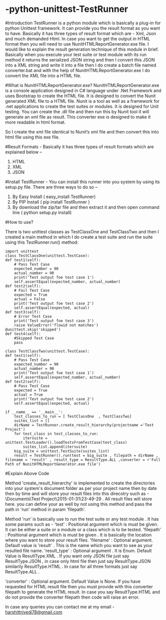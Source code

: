 # -python-unittest-TestRunner

#Introduction
TestRunner is a python module which is basically a plug-in for python Unittest framework. It can provide you the result format as you want to have. Basically it has three types of result format which are - Xml, Json and much demanded Html. In case you want to get the output in HTML format then you will need to use NunitHTMLReportGenerator.exe file. 
I would like to explain the result generation technique of this module in brief. Basically when you execute your test suite or test module with its run method it returns the serialized JSON string and then I convert this JSON into a XML string and write it into a file then I do create a batch file named converter.bat and with the help of NunitHTMLReportGenerator.exe I do convert the XML file into a HTML file.

#What is NunitHTMLReportGenerator.exe?
NunitHTMLReportGenerator.exe is a console application designed in C# language under .Net Framework and uses Bootstrap to create the HTML file. It is designed to convert the Nunit generated XML file to a HTML file. Nunit is a tool as well as a framework for .net applications to create the test suites or modules. It is designed for Unit testing. You can create the .dll file and then run this by Nunit tool it will generate an xml file as result. This converter exe is designed to make it more readable in html format.

So I create the xml file identical to Nunit’s xml file and then convert this into html file using this exe file.

#Result Formats - 
Basically it has three types of result formats which are explained below –
1)	HTML
2)	XML
3)	JSON

#Install TestRunner -
You can install this runner into you system by using its setup.py file. There are three ways to do so –
1)	By Easy Install ( easy_install TestRunner)
2)	By PIP Install ( pip install TestRunner )
3)	By download the zip/tar file and then extract it and then open command line ( python setup.py install)

#How to use?

There is two unittest classes as TestClassOne and TestClassTwo and then I created a main method in which I do create a test suite and run the suite using this TestRunner.run() method:

    import unittest
    class TestClassOne(unittest.TestCase):
    def test1(self):
        # Pass Test Case
        expected_number = 90
        actual_number = 90
        print('Test output foe test case 1')
        self.assertEqual(expected_number, actual_number)
    def test2(self):
        # Fail Test Case
        expected = True
        actual = False
        print('Test output foe test case 2')
        self.assertEqual(expected, actual)
    def test3(self):
        # Error Test Case
        print('Test output foe test case 3')
        raise ValueError('flowid not matches')
    @unittest.skip('skipped')
    def test4(self):
        #Skipped Test Case
        pass
        
    class TestClassTwo(unittest.TestCase):
    def test1(self):
        # Pass Test Case
        expected_number = 90
        actual_number = 90
        print('Test output foe test case 1')
        self.assertEqual(expected_number, actual_number)
    def test2(self):
        # Pass Test Case
        expected = True
        actual = True
        print('Test output foe test case 2')
        self.assertEqual(expected, actual)
        
    if __name__ == '__main__':
        test_classes_to_run = [ TestClassOne  , TestClassTwo]
        suites_list = []
        dirName = TestRunner.create_result_hierarchy(projectname ='Test Project')
        for test_class in test_classes_to_run:
            itersuite = unittest.TestLoader().loadTestsFromTestCase(test_class)
            suites_list.append(itersuite)
        big_suite = unittest.TestSuite(suites_list)
        result = TestRunner().run(test = big_suite , filepath = dirName , filename = 'result' , result_type = ResultType.ALL ,converter = r'Full Path of NunitHTMLReportGenerator.exe file')

#Explain Above Code

Method 'create_result_hierarchy' is implemented to create the directories into your system's document folder as per your project name then by date then by time and will store your result files into this direcotry such as - \Documents\Test Project\2015-01-31\23-49-29 . All result files will store here. you can define your as well by not using this method and pass the path in 'run' method in param 'filepath'.

Method 'run' is basically use to run the test suite or any test module . It has some params such as -
'test' : Positional argument which is must be given. It can be either a suite or a module or a class which is to be tested.
'filepath' : Positional argument which is must be given . It is basically the location where you want to store your result files.
'filename' : Optional argument. Default value is 'result' . This is the name which you want to see as your resulted file name.
'result_type' : Optional argument . It is Enum. Default Value is ResultType.XML . If you want only JSON file just say ResultType.JSON , in case only html file then just say ResultType.JSON similarily ResultType.HTML . In case for all three formats just say ResultType.ALL .

'converter' : Optional argument. Default Value is None. If you have requested for HTML result file then you must provide with this converter filepath to generate the HTML result. In case you say ResultType.HTML and do not provide the converter filepath then code will raise an error.


In case any queries you can contact me at my email - harshittrivedi78@gmail.com
